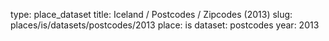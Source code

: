 type: place_dataset
title: Iceland / Postcodes / Zipcodes (2013)
slug: places/is/datasets/postcodes/2013
place: is
dataset: postcodes
year: 2013
